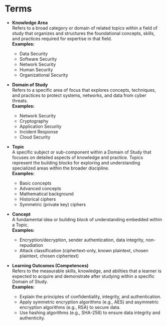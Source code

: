 # Terms

- **Knowledge Area**  
  Refers to a broad category or domain of related topics within a field of study that organizes and structures the foundational concepts, skills, and practices required for expertise in that field.  
  **Examples:**  
  - Data Security  
  - Software Security  
  - Network Security  
  - Human Security  
  - Organizational Security  

- **Domain of Study**  
  Refers to a specific area of focus that explores concepts, techniques, and practices to protect systems, networks, and data from cyber threats.  
  **Examples:**  
  - Network Security  
  - Cryptography  
  - Application Security  
  - Incident Response  
  - Cloud Security  

- **Topic**  
  A specific subject or sub-component within a Domain of Study that focuses on detailed aspects of knowledge and practice. Topics represent the building blocks for exploring and understanding specialized areas within the broader discipline.  
  **Examples:**  
  - Basic concepts  
  - Advanced concepts  
  - Mathematical background  
  - Historical ciphers  
  - Symmetric (private key) ciphers  

- **Concept**  
  A fundamental idea or building block of understanding embedded within a Topic.  
  **Examples:**  
  - Encryption/decryption, sender authentication, data integrity, non-repudiation  
  - Attack classification (ciphertext-only, known plaintext, chosen plaintext, chosen ciphertext)  

- **Learning Outcomes (Competences)**  
  Refers to the measurable skills, knowledge, and abilities that a learner is expected to acquire and demonstrate after studying within a specific Domain of Study.  
  **Examples:**  
  - Explain the principles of confidentiality, integrity, and authentication.  
  - Apply symmetric encryption algorithms (e.g., AES) and asymmetric encryption algorithms (e.g., RSA) to secure data.  
  - Use hashing algorithms (e.g., SHA-256) to ensure data integrity and authenticity.  
